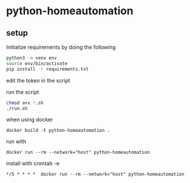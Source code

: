 # python-homeautomation

## setup
Initialize requirements by doing the following
```sh
python3 -m venv env
source env/bin/activate
pip install -r requirements.txt
```

edit the token in the script

run the script

```sh
chmod a+x *.sh
./run.sh
```


when using docker
```
docker build -t python-homeautomation .
```

run with 
```
docker run --rm --network="host" python-homeautomation
```

install with crontab -e
```
*/5 * * * *  docker run --rm --network="host" python-homeautomation
```
